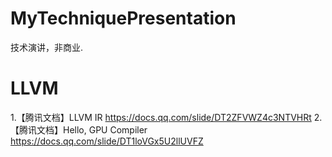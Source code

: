 # MyTechniquePresentation
技术演讲，非商业.



# LLVM 
1.【腾讯文档】LLVM IR https://docs.qq.com/slide/DT2ZFVWZ4c3NTVHRt
2.【腾讯文档】Hello, GPU Compiler https://docs.qq.com/slide/DT1loVGx5U2llUVFZ
